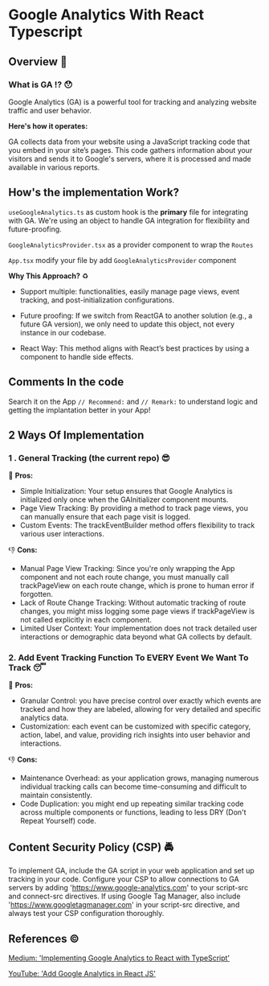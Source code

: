 # Google Analytics With React Typescript

## Overview :eyes:
### What is GA :interrobang: :hushed:
Google Analytics (GA) is a powerful tool for tracking and analyzing website traffic and user behavior.

 **Here's how it operates:**

GA collects data from your website using a JavaScript tracking code that you embed in your site’s pages. This code gathers information about your visitors and sends it to Google's servers, where it is processed and made available in various reports.

## How's the implementation Work?

`useGoogleAnalytics.ts`  as custom hook is the **primary** file for integrating with GA.
We're using an object to handle GA integration for flexibility and future-proofing.

`GoogleAnalyticsProvider.tsx` as a provider component to wrap the `Routes` 

`App.tsx` modify your file by add `GoogleAnalyticsProvider` component 

**Why This Approach?** :recycle: 

* Support multiple: functionalities, easily manage page views, event tracking, and post-initialization configurations.

* Future proofing: If we switch from ReactGA to another solution (e.g., a future GA version), we only need to update this object, not every instance in our codebase.

* React Way: This method aligns with React’s best practices by using a component to handle side effects.

## Comments In the code
Search it on the App `// Recommend:` and `// Remark:` to understand logic and getting the implantation better in your App!


## 2 Ways Of Implementation

### 1 . General Tracking (the current repo) :sunglasses:

:muscle: **Pros:**
* Simple Initialization: Your setup ensures that Google Analytics is initialized only once when the GAInitializer component mounts.
* Page View Tracking: By providing a method to track page views, you can manually ensure that each page visit is logged.
* Custom Events: The trackEventBuilder method offers flexibility to track various user interactions.

:-1: **Cons:**
* Manual Page View Tracking: Since you're only wrapping the App component and not each route change, you must manually call trackPageView on each route change, which is prone to human error if forgotten.
* Lack of Route Change Tracking: Without automatic tracking of route changes, you might miss logging some page views if trackPageView is not called explicitly in each component.
* Limited User Context: Your implementation does not track detailed user interactions or demographic data beyond what GA collects by default.

### 2. Add Event Tracking Function To EVERY Event We Want To Track :sleeping:

:muscle: **Pros:**

* Granular Control: you have precise control over exactly which events are tracked and how they are labeled, allowing for very detailed and specific analytics data.
* Customization: each event can be customized with specific category, action, label, and value, providing rich insights into user behavior and interactions.

:-1: **Cons:**

* Maintenance Overhead: as your application grows, managing numerous individual tracking calls can become time-consuming and difficult to maintain consistently.
* Code Duplication: you might end up repeating similar tracking code across multiple components or functions, leading to less DRY (Don't Repeat Yourself) code.

## Content Security Policy (CSP) :oncoming_police_car:

To implement GA, include the GA script in your web application and set up tracking in your code. Configure your CSP to allow connections to GA servers by adding 'https://www.google-analytics.com' to your script-src and connect-src directives. If using Google Tag Manager, also include 'https://www.googletagmanager.com' in your script-src directive, and always test your CSP configuration thoroughly.


## References :copyright:


[Medium: 'Implementing Google Analytics to React with TypeScript'](https://undercontr.medium.com/implementing-google-analytics-to-react-with-typescript-d36909726b38)


[YouTube: 'Add Google Analytics in React JS'](https://www.youtube.com/watch?v=iX0nulueBvU)


